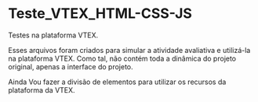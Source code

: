 # Teste_VTEX_HTML-CSS-JS

Testes na plataforma VTEX.

Esses arquivos foram criados para simular a atividade avaliativa e utilizá-la na plataforma VTEX.
Como tal, não contém toda a dinâmica do projeto original, apenas a interface do projeto.

Ainda Vou fazer a divisão de elementos para utilizar os recursos da plataforma da VTEX.